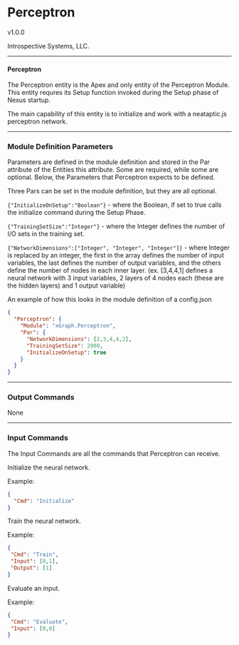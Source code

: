# Perceptron

v1.0.0

Introspective Systems, LLC.


---
#### Perceptron

The Perceptron entity is the Apex and only entity of the Perceptron Module. This entity requres its Setup function invoked during the Setup phase of Nexus startup.

The main capability of this entity is to initialize and work with a neataptic.js perceptron network.

---

### Module Definition Parameters

Parameters are defined in the module definition and stored in the Par attribute
of the Entities this attribute.
Some are required, while some are optional. Below, the Parameters
that Perceptron expects to be defined.

Three Pars can be set in the module definition, but they are all optional.


`{"InitializeOnSetup":"Boolean"}` - where the Boolean, if set to true calls the initialize command during the Setup Phase.

`{"TrainingSetSize":"Integer"}` - where the Integer defines the number of I/O sets in the training set.

`{"NetworkDimensions":["Integer", "Integer", "Integer"]}` - where Integer is replaced by an integer, the first in the array defines the number of input variables, the last defines the number of output variables, and the others define the number of nodes in each inner layer. (ex. [3,4,4,1] defines a neural network with 3 input variables, 2 layers of 4 nodes each (these are the hidden layers) and 1 output variable)

An example of how this looks in the module definition of a config.json
``` json
{
  "Perceptron": {
    "Module": "xGraph.Perceptron",
    "Par": {
      "NetworkDimensions": [2,3,4,4,2],
      "TrainingSetSize": 2000,
      "InitializeOnSetup": true
    }
  }
}
```

---

### Output Commands

None

---

### Input Commands
The Input Commands are all the commands that Perceptron can
receive.

Initialize the neural network.

Example:

```json
{
  "Cmd": "Initialize"
}
```

Train the neural network.

Example:

```json
{
 "Cmd": "Train",
 "Input": [0,1],
 "Output": [1]
}
```

Evaluate an input.

Example:

```json
{
 "Cmd": "Evaluate",
 "Input": [0,0]
}
```
